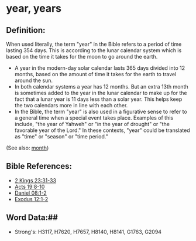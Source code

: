 # year, years #

## Definition: ##

When used literally, the term "year" in the Bible refers to a period of time lasting 354 days. This is according to the lunar calendar system which is based on the time it takes for the moon to go around the earth.

* A year in the modern-day solar calendar lasts 365 days divided into 12 months, based on the amount of time it takes for the earth to travel around the sun.
* In both calendar systems a year has 12 months. But an extra 13th month is sometimes added to the year in the lunar calendar to make up for the fact that a lunar year is 11 days less than a solar year. This helps keep the two calendars more in line with each other.
* In the Bible, the term "year" is also used in a figurative sense to refer to a general time when a special event takes place. Examples of this include, "the year of Yahweh" or "in the year of drought" or "the favorable year of the Lord." In these contexts, "year" could be translated as "time" or "season" or "time period."

(See also: [month](biblicaltimemonth.md))

## Bible References: ##

* [2 Kings 23:31-33](rc://en/tn/help/2ki/23/31)
* [Acts 19:8-10](rc://en/tn/help/act/19/08)
* [Daniel 08:1-2](rc://en/tn/help/dan/08/01)
* [Exodus 12:1-2](rc://en/tn/help/exo/12/01)

## Word Data:##

* Strong's: H3117, H7620, H7657, H8140, H8141, G1763, G2094
